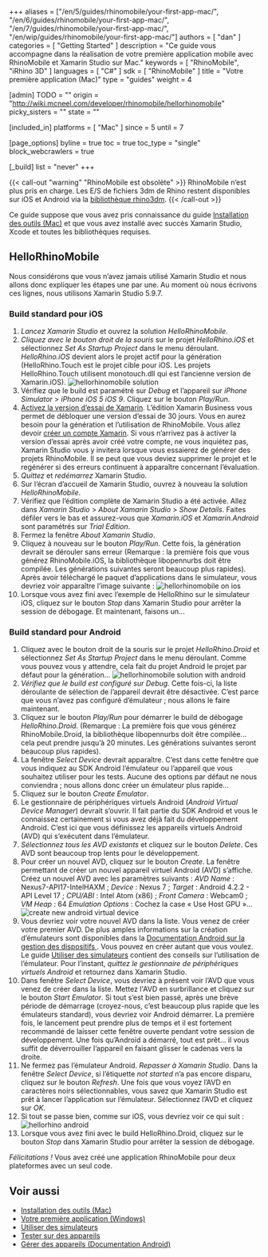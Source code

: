 +++
aliases = ["/en/5/guides/rhinomobile/your-first-app-mac/", "/en/6/guides/rhinomobile/your-first-app-mac/", "/en/7/guides/rhinomobile/your-first-app-mac/", "/en/wip/guides/rhinomobile/your-first-app-mac/"]
authors = [ "dan" ]
categories = [ "Getting Started" ]
description = "Ce guide vous accompagne dans la réalisation de votre première application mobile avec RhinoMobile et Xamarin Studio sur Mac."
keywords = [ "RhinoMobile", "iRhino 3D" ]
languages = [ "C#" ]
sdk = [ "RhinoMobile" ]
title = "Votre première application (Mac)"
type = "guides"
weight = 4

[admin]
TODO = ""
origin = "http://wiki.mcneel.com/developer/rhinomobile/hellorhinomobile"
picky_sisters = ""
state = ""

[included_in]
platforms = [ "Mac" ]
since = 5
until = 7

[page_options]
byline = true
toc = true
toc_type = "single"
block_webcrawlers = true

[_build]
list = "never"
+++

{{< call-out "warning" "RhinoMobile est obsolète" >}}
RhinoMobile n’est plus pris en charge. Les E/S de fichiers 3dm de Rhino restent disponibles sur iOS et Android via la [bibliothèque rhino3dm](https://github.com/mcneel/rhino3dm).
{{< /call-out >}}
 
Ce guide suppose que vous avez pris connaissance du guide [Installation des outils (Mac)](/guides/rhinomobile/installing-tools-mac) et que vous avez installé avec succès Xamarin Studio, Xcode et toutes les bibliothèques requises.

## HelloRhinoMobile

Nous considérons que vous n’avez jamais utilisé Xamarin Studio et nous allons donc expliquer les étapes une par une.  Au moment où nous écrivons ces lignes, nous utilisons Xamarin Studio 5.9.7.

### Build standard pour iOS

1. *Lancez Xamarin Studio* et ouvrez la solution *HelloRhinoMobile*.
1. *Cliquez avec le bouton droit de la souris* sur le projet *HelloRhino.iOS* et sélectionnez *Set As Startup Project* dans le menu déroulant. *HelloRhino.iOS* devient alors le projet actif pour la génération (HelloRhino.Touch est le projet cible pour iOS.  Les projets HelloRhino.Touch utilisent monotouch.dll qui est l’ancienne version de Xamarin.iOS).
![hellorhinomobile solution](/images/your-first-app-mac-01.png)
1. Vérifiez que le build est paramétré sur *Debug* et l’appareil sur *iPhone Simulator* > *iPhone iOS 5 iOS 9*. Cliquez sur le bouton *Play/Run*.
1. [Activez la version d’essai de Xamarin](http://docs.xamarin.com/guides/cross-platform/getting-started/beginning_a_xamarin_trial). L’édition Xamarin Business vous permet de débloquer une version d’essai de 30 jours. Vous en aurez besoin pour la génération et l’utilisation de RhinoMobile. Vous allez devoir [créer un compte Xamarin](https://auth.xamarin.com/account/register). Si vous n’arrivez pas à activer la version d’essai après avoir créé votre compte, ne vous inquiétez pas, Xamarin Studio vous y invitera lorsque vous essaierez de générer des projets RhinoMobile. Il se peut que vous deviez supprimer le projet et le regénérer si des erreurs continuent à apparaître concernant l’évaluation.
1. *Quittez* et *redémarrez* Xamarin Studio.
1. Sur l’écran d’accueil de Xamarin Studio, ouvrez à nouveau la solution *HelloRhinoMobile*.
1. Vérifiez que l’édition complète de Xamarin Studio a été activée. Allez dans *Xamarin Studio* > *About Xamarin Studio* > *Show Details*. Faites défiler vers le bas et assurez-vous que *Xamarin.iOS* et *Xamarin.Android* sont paramétrés sur *Trial Edition*.
1. Fermez la fenêtre *About Xamarin Studio*.
1. Cliquez à nouveau sur le bouton *Play/Run*. Cette fois, la génération devrait se dérouler sans erreur (Remarque : la première fois que vous générez RhinoMobile.iOS, la bibliothèque libopennurbs doit être compilée. Les générations suivantes seront beaucoup plus rapides). Après avoir téléchargé le paquet d’applications dans le simulateur, vous devriez voir apparaître l’image suivante :
![hellorhinomobile on ios](/images/your-first-app-mac-02.png)
1. Lorsque vous avez fini avec l’exemple de HelloRhino sur le simulateur iOS, cliquez sur le bouton *Stop* dans Xamarin Studio pour arrêter la session de débogage.  Et maintenant, faisons un...

### Build standard pour Android

1. Cliquez avec le bouton droit de la souris sur le projet *HelloRhino.Droid* et sélectionnez *Set As Startup Project* dans le menu déroulant. Comme vous pouvez vous y attendre, cela fait du projet Android le projet par défaut pour la génération...
![hellorhinomobile solution with android](/images/your-first-app-mac-03.png)
1. *Vérifiez que le build est configuré sur Debug.*  Cette fois-ci, la liste déroulante de sélection de l’appareil devrait être désactivée. C’est parce que vous n’avez pas configuré d’émulateur ; nous allons le faire maintenant.
1. Cliquez sur le bouton *Play/Run* pour démarrer le build de débogage *HelloRhino.Droid*. (Remarque : La première fois que vous générez RhinoMobile.Droid, la bibliothèque libopennurbs doit être compilée... cela peut prendre jusqu’à 20 minutes. Les générations suivantes seront beaucoup plus rapides).
1. La fenêtre *Select Device* devrait apparaître. C’est dans cette fenêtre que vous indiquez au SDK Android l’émulateur ou l’appareil que vous souhaitez utiliser pour les tests. Aucune des options par défaut ne nous conviendra ; nous allons donc créer un émulateur plus rapide...
1. Cliquez sur le bouton *Create Emulator*.
1. Le gestionnaire de périphériques virtuels Android (*Android Virtual Device Manager*) devrait s’ouvrir. Il fait partie du SDK Android et vous le connaissez certainement si vous avez déjà fait du développement Android. C’est ici que vous définissez les appareils virtuels Android (AVD) qui s’exécutent dans l’émulateur.
1. *Sélectionnez tous les AVD existants* et cliquez sur le bouton *Delete*. Ces AVD sont beaucoup trop lents pour le développement.
1. Pour créer un nouvel AVD, cliquez sur le bouton *Create*. La fenêtre permettant de créer un nouvel appareil virtuel Android (AVD) s’affiche. Créez un nouvel AVD avec les paramètres suivants : *AVD Name* : Nexus7-API17-IntelHAXM ; *Device* : Nexus 7 ; *Target* : Android 4.2.2 - API Level 17 ; *CPU/ABI* : Intel Atom (x86) ; *Front Camera* : Webcam0 ; *VM Heap* : 64 *Emulation Options* : Cochez la case « Use Host GPU »...
![create new android virtual device](/images/your-first-app-mac-04.png)
1. Vous devriez voir votre nouvel AVD dans la liste. Vous venez de créer votre premier AVD.  De plus amples informations sur la création d’émulateurs sont disponibles dans la [Documentation Android sur la gestion des dispositifs ](http://developer.android.com/tools/devices/index.html). Vous pouvez en créer autant que vous voulez. Le guide [Utiliser des simulateurs](/guides/rhinomobile/using-simulators/) contient des conseils sur l’utilisation de l’émulateur.  Pour l’instant, *quittez le gestionnaire de périphériques virtuels Android* et retournez dans Xamarin Studio.
1. Dans fenêtre *Select Device*, vous devriez à présent voir l’AVD que vous venez de créer dans la liste. Mettez l'AVD en surbrillance et cliquez sur le bouton *Start Emulator*. Si tout s’est bien passé, après une brève période de démarrage (croyez-nous, c’est beaucoup plus rapide que les émulateurs standard), vous devriez voir Android démarrer. La première fois, le lancement peut prendre plus de temps et il est fortement recommandé de laisser cette fenêtre ouverte pendant votre session de développement. Une fois qu’Android a démarré, tout est prêt... il vous suffit de déverrouiller l’appareil en faisant glisser le cadenas vers la droite.
1. Ne fermez pas l’émulateur Android. *Repasser à Xamarin Studio*. Dans la fenêtre *Select Device*, si l’étiquette *not started* n’a pas encore disparu, cliquez sur le bouton *Refresh*. Une fois que vous voyez l’AVD en caractères noirs sélectionnables, vous savez que Xamarin Studio est prêt à lancer l’application sur l’émulateur.  Sélectionnez l’AVD et cliquez sur *OK*.
1. Si tout se passe bien, comme sur iOS, vous devriez voir ce qui suit :
![hellorhino android](/images/your-first-app-mac-05.png)
1. Lorsque vous avez fini avec le build HelloRhino.Droid, cliquez sur le bouton *Stop* dans Xamarin Studio pour arrêter la session de débogage.

*Félicitations !*  Vous avez créé une application RhinoMobile pour deux plateformes avec un seul code.

## Voir aussi

- [Installation des outils (Mac)](/guides/rhinomobile/installing-tools-mac)
- [Votre première application (Windows)](/guides/rhinomobile/your-first-app-windows)
- [Utiliser des simulateurs](/guides/rhinomobile/using-simulators)
- [Tester sur des appareils](/guides/rhinomobile/testing-on-devices)
- [Gérer des appareils (Documentation Android)](http://developer.android.com/tools/devices/index.html)
